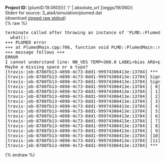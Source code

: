 **Project ID:** [plumID:19.060]({{ '/' | absolute_url }}eggs/19/060/)  
Stderr for source:  3_ala4/simulation/plumed.dat   
(download [zipped raw stdout](plumed.dat.plumed.stdout.txt.zip))  
{% raw %}
<pre>
terminate called after throwing an instance of 'PLMD::Plumed::ExceptionError'
  what():  
+++ PLUMED error
+++ at PlumedMain.cpp:706, function void PLMD::PlumedMain::readInputWords(const std::vector<std::__cxx11::basic_string<char> >&)
+++ message follows +++
ERROR
I cannot understand line: NN_VES TEMP=300.0 LABEL=bias ARG=phi1,phi2,phi3,psi1,psi2,psi3 NODES=96,48,24 OPTIM=ADAM ACTIVATION=RELU GRID_MIN=-pi,-pi,-pi,-pi,-pi,-pi GRID_MAX=pi,pi,pi,pi,pi,pi GRID_BIN=300,300,300,300,300,300 AVE_STRIDE=500 PRINT_STRIDE=100 TARGET_STRIDE=1 LRATE=0.001 GAMMA=10 TAU_KL=100000 MODE_DECAY=4 DECAY_STEP_START=10000 DECAY=2000 ADAPTIVE_DECAY=20 MC_POINTS=20000 MC_SIGMA=0.5,0.5,0.5,0.5,0.5,0.5 CALC_MC_ERR=0 MC_CONVERGENCE_TEST=0 L2_weight=0.2 SERIAL CALC_RCT
Maybe a missing space or a typo?
[travis-job-8788fb13-4898-4c73-8dd1-99974306413e:13784] *** Process received signal ***
[travis-job-8788fb13-4898-4c73-8dd1-99974306413e:13784] Signal: Aborted (6)
[travis-job-8788fb13-4898-4c73-8dd1-99974306413e:13784] Signal code:  (-6)
[travis-job-8788fb13-4898-4c73-8dd1-99974306413e:13784] [ 0] /lib/x86_64-linux-gnu/libc.so.6(+0x354b0)[0x7fb22bafa4b0]
[travis-job-8788fb13-4898-4c73-8dd1-99974306413e:13784] [ 1] /lib/x86_64-linux-gnu/libc.so.6(gsignal+0x38)[0x7fb22bafa428]
[travis-job-8788fb13-4898-4c73-8dd1-99974306413e:13784] [ 2] /lib/x86_64-linux-gnu/libc.so.6(abort+0x16a)[0x7fb22bafc02a]
[travis-job-8788fb13-4898-4c73-8dd1-99974306413e:13784] [ 3] /usr/lib/x86_64-linux-gnu/libstdc++.so.6(_ZN9__gnu_cxx27__verbose_terminate_handlerEv+0x16d)[0x7fb22c13484d]
[travis-job-8788fb13-4898-4c73-8dd1-99974306413e:13784] [ 4] /usr/lib/x86_64-linux-gnu/libstdc++.so.6(+0x8d6b6)[0x7fb22c1326b6]
[travis-job-8788fb13-4898-4c73-8dd1-99974306413e:13784] [ 5] /usr/lib/x86_64-linux-gnu/libstdc++.so.6(+0x8d701)[0x7fb22c132701]
[travis-job-8788fb13-4898-4c73-8dd1-99974306413e:13784] [ 6] /usr/lib/x86_64-linux-gnu/libstdc++.so.6(+0x8d919)[0x7fb22c132919]
[travis-job-8788fb13-4898-4c73-8dd1-99974306413e:13784] [ 7] plumed[0x40ec85]
[travis-job-8788fb13-4898-4c73-8dd1-99974306413e:13784] [ 8] plumed[0x40f082]
[travis-job-8788fb13-4898-4c73-8dd1-99974306413e:13784] [ 9] plumed[0x409fe0]
[travis-job-8788fb13-4898-4c73-8dd1-99974306413e:13784] [10] /lib/x86_64-linux-gnu/libc.so.6(__libc_start_main+0xf0)[0x7fb22bae5830]
[travis-job-8788fb13-4898-4c73-8dd1-99974306413e:13784] [11] plumed[0x40a0a9]
[travis-job-8788fb13-4898-4c73-8dd1-99974306413e:13784] *** End of error message ***
</pre>
{% endraw %}

